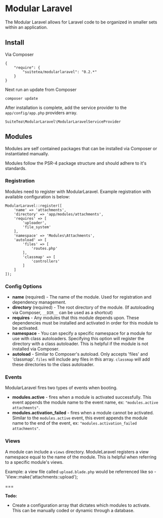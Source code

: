 # Modular Laravel

The Modular Laravel allows for Laravel code to be organized in smaller sets within an application.

## Install

Via Composer

	{
    	"require": {
        	"suitetea/modularlaravel": "0.2.*"
    	}
	}
	
Next run an update from Composer

	composer update
	
After installation is complete, add the service provider to the `app/config/app.php` providers array.

	SuiteTea\ModularLaravel\ModularLaravelServiceProvider

## Modules

Modules are self contained packages that can be installed via Composer or instantiated manually.

Modules follow the PSR-4 package structure and should adhere to it's standards.

### Registration

Modules need to register with ModularLaravel. Example registration with available configuration is below:

```
ModularLaravel::register([
	'name' => 'attachments',
	'directory' => 'app/modules/attachments',
	'requires' => [
		'uploader',
		'file_system'
	],
	'namespace' => 'Modules\Attachments',
    'autoload' => [
        'files' => [
            'routes.php'
        ],
        'classmap' => [
            'controllers'
        ]
    ]
]);
```

### Config Options

- **name** (required) - The name of the module. Used for registration and dependency management.
- **directory** (required) - The root directory of the module. (If autoloading via Composer, `__DIR__` can be used as a shortcut)
- **requires** - Any modules that this module depends upon. These dependencies must be installed and activated in order for this module to be activated.
- **namespace** - You can specify a specific namespace for a module for use with class autoloaders. Specifying this option will register the directory with a class autoloader. This is helpful if the module is not installed via Composer.
- **autoload** - Similar to Composer's autoload. Only accepts 'files' and 'classmap'. `files` will include any files in this array. `classmap` will add these directories to the class autoloader.

### Events

ModularLaravel fires two types of events when booting. 

- **modules.active** - fires when a module is activated successfully. This event appends the module name to the event name, ex: `"modules.active attachments"`.
- **modules.activation_failed** - fires when a module cannot be activated. Similar to the `modules.active` event, this event appends the module name to the end of the event, ex: `"modules.activation_failed attachments"`.

### Views

A module can include a `views` directory. ModuleLaravel registers a view namespace equal to the name of the module. This is helpful when referring to a specific module's views. 

Example: a view file called `upload.blade.php` would be referrenced like so - `View::make('attachments::upload');

===

**Todo:**

- Create a configuration array that dictates which modules to activate. This can be manually coded or dynamic through a database.
